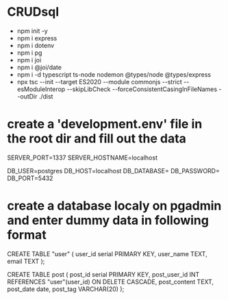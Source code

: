 # CRUDsql
- npm init -y
- npm i express
- npm i dotenv
- npm i pg
- npm i joi
- npm i @joi/date
- npm i -d typescript ts-node nodemon @types/node @types/express
- npx tsc --init --target ES2020 --module commonjs --strict --esModuleInterop --skipLibCheck --forceConsistentCasingInFileNames --outDir ./dist

# create a 'development.env' file in the root dir and fill out the data
SERVER_PORT=1337
SERVER_HOSTNAME=localhost

DB_USER=postgres
DB_HOST=localhost
DB_DATABASE=
DB_PASSWORD=
DB_PORT=5432

# create a database localy on pgadmin and enter dummy data in following format
CREATE TABLE "user" (
	user_id serial PRIMARY KEY,
	user_name TEXT,
	email TEXT
);

CREATE TABLE post (
	post_id serial PRIMARY KEY,
	post_user_id INT REFERENCES "user"(user_id) ON DELETE CASCADE,
	post_content TEXT,
	post_date date,
	post_tag VARCHAR(20)
);